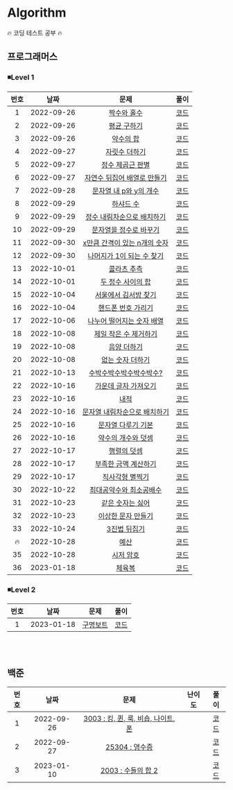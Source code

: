 <h1>Algorithm</h1>

🔥 코딩 테스트 공부 🔥

<h2>프로그래머스</h2>

<h3>◾Level 1</h3>

| 번호 |    날짜    |                                              문제                                               |                풀이                |
| :--: | :--------: | :---------------------------------------------------------------------------------------------: | :--------------------------------: |
|  1   | 2022-09-26 |         [짝수와 홀수](https://school.programmers.co.kr/learn/courses/30/lessons/12937)          | [코드](/Programmers/Lv.%201/01.js) |
|  2   | 2022-09-26 |         [평균 구하기](https://school.programmers.co.kr/learn/courses/30/lessons/12937)          | [코드](/Programmers/Lv.%201/02.js) |
|  3   | 2022-09-26 |          [약수의 합](https://school.programmers.co.kr/learn/courses/30/lessons/12928)           | [코드](/Programmers/Lv.%201/03.js) |
|  4   | 2022-09-27 |        [자릿수 더하기](https://school.programmers.co.kr/learn/courses/30/lessons/12931)         | [코드](/Programmers/Lv.%201/04.js) |
|  5   | 2022-09-27 |       [정수 제곱근 판별](https://school.programmers.co.kr/learn/courses/30/lessons/12934)       | [코드](/Programmers/Lv.%201/05.js) |
|  6   | 2022-09-27 | [자연수 뒤집어 배열로 만들기](https://school.programmers.co.kr/learn/courses/30/lessons/12932)  | [코드](/Programmers/Lv.%201/06.js) |
|  7   | 2022-09-28 |    [문자열 내 p와 y의 개수](https://school.programmers.co.kr/learn/courses/30/lessons/12916)    | [코드](/Programmers/Lv.%201/07.js) |
|  8   | 2022-09-29 |          [하샤드 수](https://school.programmers.co.kr/learn/courses/30/lessons/12947)           | [코드](/Programmers/Lv.%201/08.js) |
|  9   | 2022-09-29 |  [정수 내림차순으로 배치하기](https://school.programmers.co.kr/learn/courses/30/lessons/12933)  | [코드](/Programmers/Lv.%201/09.js) |
|  10  | 2022-09-29 |    [문자열을 정수로 바꾸기](https://school.programmers.co.kr/learn/courses/30/lessons/12925)    | [코드](/Programmers/Lv.%201/10.js) |
|  11  | 2022-09-30 | [x만큼 간격이 있는 n개의 숫자](https://school.programmers.co.kr/learn/courses/30/lessons/12954) | [코드](/Programmers/Lv.%201/11.js) |
|  12  | 2022-09-30 |  [나머지가 1이 되는 수 찾기](https://school.programmers.co.kr/learn/courses/30/lessons/87389)   | [코드](/Programmers/Lv.%201/12.js) |
|  13  | 2022-10-01 |         [콜라츠 추측](https://school.programmers.co.kr/learn/courses/30/lessons/12943)          | [코드](/Programmers/Lv.%201/13.js) |
|  14  | 2022-10-01 |      [두 정수 사이의 합](https://school.programmers.co.kr/learn/courses/30/lessons/12912)       | [코드](/Programmers/Lv.%201/14.js) |
|  15  | 2022-10-04 |     [서울에서 김서방 찾기](https://school.programmers.co.kr/learn/courses/30/lessons/12919)     | [코드](/Programmers/Lv.%201/15.js) |
|  16  | 2022-10-04 |      [핸드폰 번호 가리기](https://school.programmers.co.kr/learn/courses/30/lessons/12948)      | [코드](/Programmers/Lv.%201/16.js) |
|  17  | 2022-10-06 |  [나누어 떨어지는 숫자 배열](https://school.programmers.co.kr/learn/courses/30/lessons/12910)   | [코드](/Programmers/Lv.%201/17.js) |
|  18  | 2022-10-08 |    [제일 작은 수 제거하기](https://school.programmers.co.kr/learn/courses/30/lessons/12935)     | [코드](/Programmers/Lv.%201/18.js) |
|  19  | 2022-10-08 |         [음양 더하기](https://school.programmers.co.kr/learn/courses/30/lessons/76501)          | [코드](/Programmers/Lv.%201/19.js) |
|  20  | 2022-10-08 |       [없는 숫자 더하기](https://school.programmers.co.kr/learn/courses/30/lessons/86051)       | [코드](/Programmers/Lv.%201/20.js) |
|  21  | 2022-10-13 |   [수박수박수박수박수박수?](https://school.programmers.co.kr/learn/courses/30/lessons/12922)    | [코드](/Programmers/Lv.%201/21.js) |
|  22  | 2022-10-16 |     [가운데 글자 가져오기](https://school.programmers.co.kr/learn/courses/30/lessons/12903)     | [코드](/Programmers/Lv.%201/22.js) |
|  23  | 2022-10-16 |             [내적](https://school.programmers.co.kr/learn/courses/30/lessons/70128)             | [코드](/Programmers/Lv.%201/23.js) |
|  24  | 2022-10-16 | [문자열 내림차순으로 배치하기](https://school.programmers.co.kr/learn/courses/30/lessons/12917) | [코드](/Programmers/Lv.%201/24.js) |
|  25  | 2022-10-16 |      [문자열 다루기 기본](https://school.programmers.co.kr/learn/courses/30/lessons/12918)      | [코드](/Programmers/Lv.%201/25.js) |
|  26  | 2022-10-16 |      [약수의 개수와 덧셈](https://school.programmers.co.kr/learn/courses/30/lessons/77884)      | [코드](/Programmers/Lv.%201/26.js) |
|  27  | 2022-10-17 |         [행렬의 덧셈](https://school.programmers.co.kr/learn/courses/30/lessons/12950)          | [코드](/Programmers/Lv.%201/27.js) |
|  28  | 2022-10-17 |     [부족한 금액 계산하기](https://school.programmers.co.kr/learn/courses/30/lessons/82612)     | [코드](/Programmers/Lv.%201/28.js) |
|  29  | 2022-10-17 |       [직사각형 별찍기](https://school.programmers.co.kr/learn/courses/30/lessons/12969)        | [코드](/Programmers/Lv.%201/29.js) |
|  30  | 2022-10-22 |   [최대공약수와 최소공배수](https://school.programmers.co.kr/learn/courses/30/lessons/12940)    | [코드](/Programmers/Lv.%201/30.js) |
|  31  | 2022-10-23 |       [같은 숫자는 싫어](https://school.programmers.co.kr/learn/courses/30/lessons/12906)       | [코드](/Programmers/Lv.%201/31.js) |
|  32  | 2022-10-23 |      [이상한 문자 만들기](https://school.programmers.co.kr/learn/courses/30/lessons/12930)      | [코드](/Programmers/Lv.%201/32.js) |
|  33  | 2022-10-24 |         [3진법 뒤집기](https://school.programmers.co.kr/learn/courses/30/lessons/68935)         | [코드](/Programmers/Lv.%201/33.js) |
|  🔥  | 2022-10-28 |           [예산](https://school.programmers.co.kr/learn/courses/30/lessons/12982#qna)           | [코드](/Programmers/Lv.%201/34.js) |
|  35  | 2022-10-28 |          [시저 암호](https://school.programmers.co.kr/learn/courses/30/lessons/12926)           | [코드](/Programmers/Lv.%201/35.js) |
|  36  | 2023-01-18 |            [체육복](https://school.programmers.co.kr/learn/courses/30/lessons/42862)            | [코드](/Programmers/Lv.%201/36.js) |

<h3>◾Level 2</h3>

| 번호 |    날짜    |                                    문제                                     |                풀이                |
| :--: | :--------: | :-------------------------------------------------------------------------: | :--------------------------------: |
|  1   | 2023-01-18 | [구명보트](https://school.programmers.co.kr/learn/courses/30/lessons/42885) | [코드](/Programmers/Lv.%202/01.js) |

<br></br>

<h2>백준</h2>

| 번호 |    날짜    |                                    문제                                     |                                 난이도                                  |            풀이            |
| :--: | :--------: | :-------------------------------------------------------------------------: | :---------------------------------------------------------------------: | :------------------------: |
|  1   | 2022-09-26 | [3003 : 킹, 퀸, 룩, 비숍, 나이트, 폰](https://www.acmicpc.net/problem/3003) | <img src="https://d2gd6pc034wcta.cloudfront.net/tier/1.svg" width="15"> | [코드](/Baekjoon/3003.js)  |
|  2   | 2022-09-27 |           [25304 : 영수증](https://www.acmicpc.net/problem/25304)           | <img src="https://d2gd6pc034wcta.cloudfront.net/tier/1.svg" width="15"> | [코드](/Baekjoon/25304.js) |
|  3   | 2023-01-10 |         [2003 : 수들의 합 2](https://www.acmicpc.net/problem/2003)          | <img src="https://d2gd6pc034wcta.cloudfront.net/tier/7.svg" width="15"> | [코드](/Baekjoon/2003.js)  |
